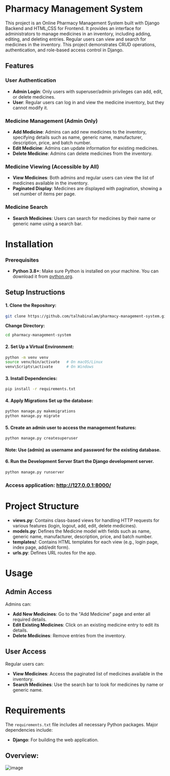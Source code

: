 # Pharmacy Management System

This project is an Online Pharmacy Management System built with Django Backend and HTML,CSS for Frontend. It provides an interface for administrators to manage medicines in an inventory, including adding, editing, and deleting entries. Regular users can view and search for medicines in the inventory. This project demonstrates CRUD operations, authentication, and role-based access control in Django.

## Features
### User Authentication
* __Admin Login__: Only users with superuser/admin privileges can add, edit, or delete medicines.
* __User__: Regular users can log in and view the medicine inventory, but they cannot modify it.

### Medicine Management (Admin Only)

* **Add Medicine**: Admins can add new medicines to the inventory, specifying details such as name, generic name, manufacturer, description, price, and batch number.
* **Edit Medicine**: Admins can update information for existing medicines.
* **Delete Medicine**: Admins can delete medicines from the inventory.

### Medicine Viewing (Accessible by All)

* **View Medicines**: Both admins and regular users can view the list of medicines available in the inventory.
* **Paginated Display**: Medicines are displayed with pagination, showing a set number of items per page.

### Medicine Search

* **Search Medicines**: Users can search for medicines by their name or generic name using a search bar.

# Installation

### Prerequisites

* **Python 3.8+**: Make sure Python is installed on your machine. You can download it from [python.org](https://www.python.org).


## Setup Instructions

#### 1. Clone the Repository:

```bash
git clone https://github.com/talhabinalam/pharmacy-management-system.git
```
__Change Directory:__
```bash
cd pharmacy-management-system
```
#### 2. Set Up a Virtual Environment:
```bash
python -m venv venv
source venv/bin/activate   # On macOS/Linux
venv\Scripts\activate      # On Windows
```
#### 3. Install Dependencies:
```bash  
pip install -r requirements.txt
```
#### 4. Apply Migrations Set up the database:
```bash  
python manage.py makemigrations
python manage.py migrate
```
#### 5. Create an admin user to access the management features:
```bash  
python manage.py createsuperuser
```
#### Note: Use (__admin__) as username and password for the existing database.

#### 6. Run the Development Server Start the Django development server.
```bash  
python manage.py runserver
```

### Access application: http://127.0.0.1:8000/


# Project Structure

* **views.py**: Contains class-based views for handling HTTP requests for various features (login, logout, add, edit, delete medicines).
* **models.py**: Defines the Medicine model with fields such as name, generic name, manufacturer, description, price, and batch number.
* **templates/**: Contains HTML templates for each view (e.g., login page, index page, add/edit form).
* **urls.py**: Defines URL routes for the app.

# Usage

## Admin Access

Admins can:
* **Add New Medicines**: Go to the "Add Medicine" page and enter all required details.
* **Edit Existing Medicines**: Click on an existing medicine entry to edit its details.
* **Delete Medicines**: Remove entries from the inventory.

## User Access

Regular users can:
* **View Medicines**: Access the paginated list of medicines available in the inventory.
* **Search Medicines**: Use the search bar to look for medicines by name or generic name.

# Requirements

The `requirements.txt` file includes all necessary Python packages. Major dependencies include:

* **Django**: For building the web application.

## Overview:
![image](https://github.com/user-attachments/assets/51b667cb-c9b4-4072-8770-fa5f213676a9)
